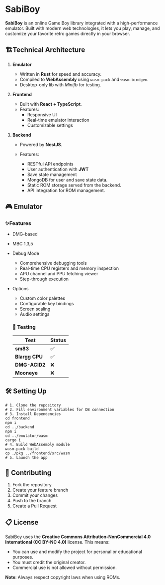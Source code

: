 # SabiBoy

**SabiBoy** is an online Game Boy library integrated with a high-performance emulator. Built with modern web technologies, it lets you play, manage, and customize your favorite retro games directly in your browser.

## 🏗Technical Architecture

1. **Emulator**

   - Written in **Rust** for speed and accuracy.
   - Compiled to **WebAssembly** using `wasm-pack` and `wasm-bindgen`.
   - Desktop-only lib with *Minifb* for testing.
2. **Frontend**

   - Built with **React + TypeScript**.
   - Features:
     - Responsive UI
     - Real-time emulator interaction
     - Customizable settings
3. **Backend**

   - Powered by **NestJS**.
   - Features:

     - RESTful API endpoints
     - User authentication with **JWT**
     - Save state management
     - MongoDB for user and save state data.
     - Static ROM storage served from the backend.
     - API integration for ROM management.

## 🎮 Emulator

### ✨Features

- DMG-based
- MBC 1,3,5
- Debug Mode

  - Comprehensive debugging tools
  - Real-time CPU registers and memory inspection
  - APU channel and PPU fetching viewer
  - Step-through execution
- Options

  - Custom color palettes
  - Configurable key bindings
  - Screen scaling
  - Audio settings

  ### 🧪 Testing


  | **Test**       | **Status** |
  | -------------- | ---------- |
  | **sm83**       | ✅         |
  | **Blargg CPU** | ✅         |
  | **DMG-ACID2**  | ❌         |
  | **Mooneye**    | ❌         |

## 🛠 Setting Up

```
# 1. Clone the repository
# 2. Fill environment variables for DB connection
# 3. Install Dependencies
cd frontend
npm i
cd ../backend
npm i
cd ../emulator/wasm
cargo i
# 4. Build WebAssembly module
wasm-pack build
cp ./pkg ../frontend/src/wasm
# 5. Launch the app
```

## 🤝 Contributing

1. Fork the repository
2. Create your feature branch
3. Commit your changes
4. Push to the branch
5. Create a Pull Request

## 📋 License

SabiBoy uses the **Creative Commons Attribution-NonCommercial 4.0 International (CC BY-NC 4.0)** license. This means:

- You can use and modify the project for personal or educational purposes.
- You must credit the original creator.
- Commercial use is not allowed without permission.

**Note**: Always respect copyright laws when using ROMs.

